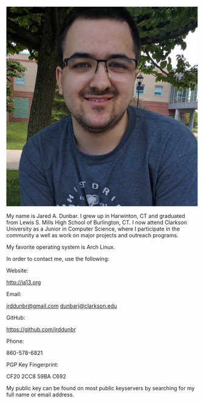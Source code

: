 ![me](me.jpg)

My name is Jared A. Dunbar. I grew up in Harwinton, CT and graduated from
Lewis S. Mills High School of Burlington, CT. I now attend Clarkson University
as a Junior in Computer Science, where I participate in the community a well
as work on major projects and outreach programs.

My favorite operating system is Arch Linux.

In order to contact me, use the following:

Website:

http://ja13.org

Email:

jrddunbr@gmail.com
dunbarj@clarkson.edu

GitHub:

https://github.com/jrddunbr

Phone:

860-578-6821

PGP Key Fingerprint:

CF20 2CC8 59BA C692

My public key can be found on most public keyservers by searching for my
full name or email address.
